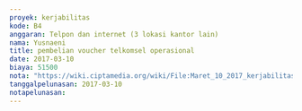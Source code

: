 ```yaml
---
proyek: kerjabilitas
kode: B4
anggaran: Telpon dan internet (3 lokasi kantor lain)
nama: Yusnaeni
title: pembelian voucher telkomsel operasional
date: 2017-03-10
biaya: 51500
nota: "https://wiki.ciptamedia.org/wiki/File:Maret_10_2017_kerjabilitas_B4_pulsa_operasional_neni.jpg"
tanggalpelunasan: 2017-03-10
notapelunasan:
---
```

